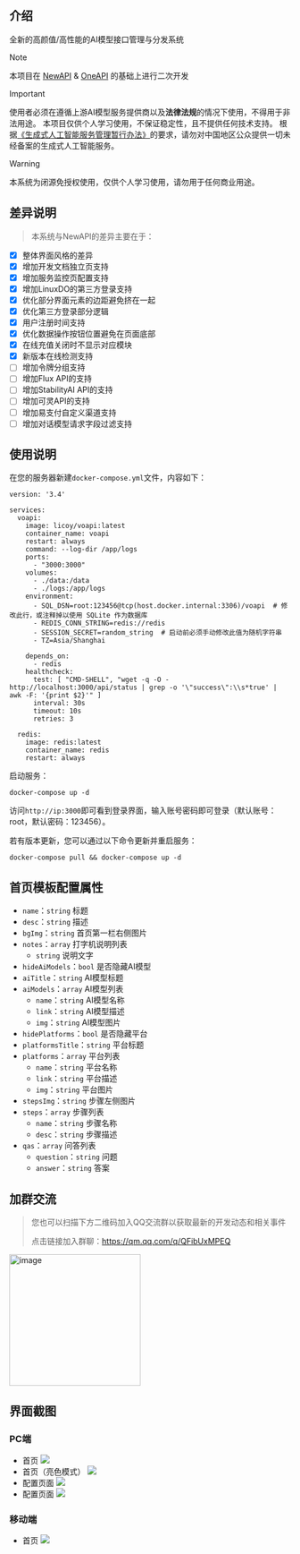 ## 介绍
全新的高颜值/高性能的AI模型接口管理与分发系统

> [!NOTE]
> 本项目在 [NewAPI](https://github.com/Calcium-Ion/new-api) & [OneAPI](https://github.com/songquanpeng/one-api) 的基础上进行二次开发

> [!IMPORTANT]
> 使用者必须在遵循上游AI模型服务提供商以及**法律法规**的情况下使用，不得用于非法用途。
> 本项目仅供个人学习使用，不保证稳定性，且不提供任何技术支持。
> 根据[《生成式人工智能服务管理暂行办法》](http://www.cac.gov.cn/2023-07/13/c_1690898327029107.htm)的要求，请勿对中国地区公众提供一切未经备案的生成式人工智能服务。

> [!WARNING]
> 本系统为闭源免授权使用，仅供个人学习使用，请勿用于任何商业用途。

## 差异说明
> 本系统与NewAPI的差异主要在于：

- [x] 整体界面风格的差异
- [x] 增加开发文档独立页支持
- [x] 增加服务监控页配置支持
- [x] 增加LinuxDO的第三方登录支持
- [x] 优化部分界面元素的边距避免挤在一起
- [x] 优化第三方登录部分逻辑
- [x] 用户注册时间支持
- [x] 优化数据操作按钮位置避免在页面底部
- [x] 在线充值关闭时不显示对应模块
- [x] 新版本在线检测支持
- [ ] 增加令牌分组支持
- [ ] 增加Flux API的支持
- [ ] 增加StabilityAI API的支持
- [ ] 增加可灵API的支持
- [ ] 增加易支付自定义渠道支持
- [ ] 增加对话模型请求字段过滤支持

## 使用说明

在您的服务器新建`docker-compose.yml`文件，内容如下：
```
version: '3.4'

services:
  voapi:
    image: licoy/voapi:latest
    container_name: voapi
    restart: always
    command: --log-dir /app/logs
    ports:
      - "3000:3000"
    volumes:
      - ./data:/data
      - ./logs:/app/logs
    environment:
      - SQL_DSN=root:123456@tcp(host.docker.internal:3306)/voapi  # 修改此行，或注释掉以使用 SQLite 作为数据库
      - REDIS_CONN_STRING=redis://redis
      - SESSION_SECRET=random_string  # 启动前必须手动修改此值为随机字符串
      - TZ=Asia/Shanghai

    depends_on:
      - redis
    healthcheck:
      test: [ "CMD-SHELL", "wget -q -O - http://localhost:3000/api/status | grep -o '\"success\":\\s*true' | awk -F: '{print $2}'" ]
      interval: 30s
      timeout: 10s
      retries: 3

  redis:
    image: redis:latest
    container_name: redis
    restart: always

```

启动服务：
```
docker-compose up -d
```
访问`http://ip:3000`即可看到登录界面，输入账号密码即可登录（默认账号：root，默认密码：123456）。


若有版本更新，您可以通过以下命令更新并重启服务：
```
docker-compose pull && docker-compose up -d
```

## 首页模板配置属性
- `name`：`string` 标题
- `desc`：`string` 描述
- `bgImg`：`string` 首页第一栏右侧图片
- `notes`：`array` 打字机说明列表
    - `string` 说明文字
- `hideAiModels`：`bool` 是否隐藏AI模型
- `aiTitle`：`string` AI模型标题
- `aiModels`：`array` AI模型列表
    - `name`：`string` AI模型名称
    - `link`：`string` AI模型描述
    - `img`：`string` AI模型图片
- `hidePlatforms`：`bool` 是否隐藏平台
- `platformsTitle`：`string` 平台标题
- `platforms`：`array` 平台列表
    - `name`：`string` 平台名称
    - `link`：`string` 平台描述
    - `img`：`string` 平台图片
- `stepsImg`：`string` 步骤左侧图片
- `steps`：`array` 步骤列表
    - `name`：`string` 步骤名称
    - `desc`：`string` 步骤描述
-  `qas`：`array` 问答列表
    - `question`：`string` 问题
    - `answer`：`string` 答案

## 加群交流
> 您也可以扫描下方二维码加入QQ交流群以获取最新的开发动态和相关事件
> 
> 点击链接加入群聊：https://qm.qq.com/q/QFibUxMPEQ

<img width="235" alt="image" src="https://github.com/user-attachments/assets/d4798bae-03e5-4fce-aa03-e6dadd9ac748">


## 界面截图
### PC端
- 首页
![](./images/1.png)
- 首页（亮色模式）
![](./images/2.png)
- 配置页面
![](./images/4.png)
- 配置页面
![](./images/5.png)
### 移动端
- 首页
![](./images/3.png)


